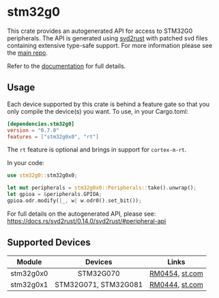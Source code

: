 # stm32g0
This crate provides an autogenerated API for access to STM32G0 peripherals.
The API is generated using [svd2rust] with patched svd files containing
extensive type-safe support. For more information please see the [main repo].

Refer to the [documentation] for full details.

[svd2rust]: https://github.com/japaric/svd2rust
[main repo]: https://github.com/stm32-rs/stm32-rs
[documentation]: https://docs.rs/stm32g0/latest/stm32g0/

## Usage
Each device supported by this crate is behind a feature gate so that you only
compile the device(s) you want. To use, in your Cargo.toml:

```toml
[dependencies.stm32g0]
version = "0.7.0"
features = ["stm32g0x0", "rt"]
```

The `rt` feature is optional and brings in support for `cortex-m-rt`.

In your code:

```rust
use stm32g0::stm32g0x0;

let mut peripherals = stm32g0x0::Peripherals::take().unwrap();
let gpioa = &peripherals.GPIOA;
gpioa.odr.modify(|_, w| w.odr0().set_bit());
```

For full details on the autogenerated API, please see:
https://docs.rs/svd2rust/0.14.0/svd2rust/#peripheral-api

## Supported Devices

| Module | Devices | Links |
|:------:|:-------:|:-----:|
| stm32g0x0 | STM32G070 | [RM0454](https://www.st.com/resource/en/reference_manual/dm00463896.pdf), [st.com](https://www.st.com/content/st_com/en/products/microcontrollers/stm32-32-bit-arm-cortex-mcus/stm32-mainstream-mcus/stm32g0-series/stm32g0x0-value-line.html) |
| stm32g0x1 | STM32G071, STM32G081 | [RM0444](https://www.st.com/resource/en/reference_manual/dm00371828.pdf), [st.com](https://www.st.com/content/st_com/en/products/microcontrollers/stm32-32-bit-arm-cortex-mcus/stm32-mainstream-mcus/stm32g0-series/stm32g0x1.html) |
